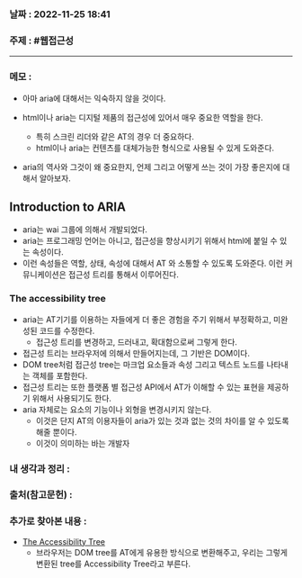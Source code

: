 ### 날짜 : 2022-11-25 18:41
### 주제 : #웹접근성 

---- 

### 메모 : 

- 아마 aria에 대해서는 익숙하지 않을 것이다. 
- html이나 aria는 디지털 제품의 접근성에 있어서 매우 중요한 역할을 한다. 
	- 특히 스크린 리더와 같은 AT의 경우 더 중요하다. 
	- html이나 aria는 컨텐츠를 대체가능한 형식으로 사용될 수 있게 도와준다.  

- aria의 역사와 그것이 왜 중요한지, 언제 그리고 어떻게 쓰는 것이 가장 좋은지에 대해서 알아보자. 


## Introduction to ARIA

- aria는 wai 그룹에 의해서 개발되었다. 
- aria는 프로그래밍 언어는 아니고, 접근성을 향상시키기 위해서 html에 붙일 수 있는 속성이다. 
- 이런 속성들은 역할, 상태, 속성에 대해서 AT 와 소통할 수 있도록 도와준다. 이런 커뮤니케이션은 접근성 트리를 통해서 이루어진다. 


### The accessibility tree 

- aria는 AT기기를 이용하는 자들에게 더 좋은 경험을 주기 위해서  부정확하고, 미완성된 코드를  수정한다. 
	- 접근성 트리를 변경하고, 드러내고, 확대함으로써 그렇게 한다. 
- 접근성 트리는 브라우저에 의해서 만들어지는데, 그 기반은 DOM이다. 
- DOM tree처럼 접근성 tree는 마크업 요소들과 속성 그리고 텍스트 노드를 나타내는 객체를 포함한다. 
- 접근성 트리는 또한 플랫폼 별 접근성 API에서 AT가 이해할 수 있는 표현을 제공하기 위해서 사용되기도 한다. 
- aria 자체로는 요소의 기능이나 외형을 변경시키지 않는다. 
	- 이것은 단지 AT의 이용자들이 aria가 있는 것과 없는 것의 차이를 알 수 있도록 해줄 뿐이다. 
	- 이것이 의미하는 바는 개발자





### 내 생각과 정리 : 


### 출처(참고문헌) : 

### 추가로 찾아본 내용 : 

- [The Accessibility Tree](https://web.dev/the-accessibility-tree/)
	- 브라우저는 DOM tree를 AT에게 유용한 방식으로 변환해주고, 우리는 그렇게 변환된 tree를 Accessibility Tree라고 부른다. 